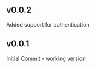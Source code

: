 
v0.0.2
---------------------------
Added support for authentication

v0.0.1
---------------------------
Initial Commit - working version
